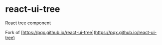 # react-ui-tree


React tree component

Fork of [https://pqx.github.io/react-ui-tree](https://pqx.github.io/react-ui-tree)
